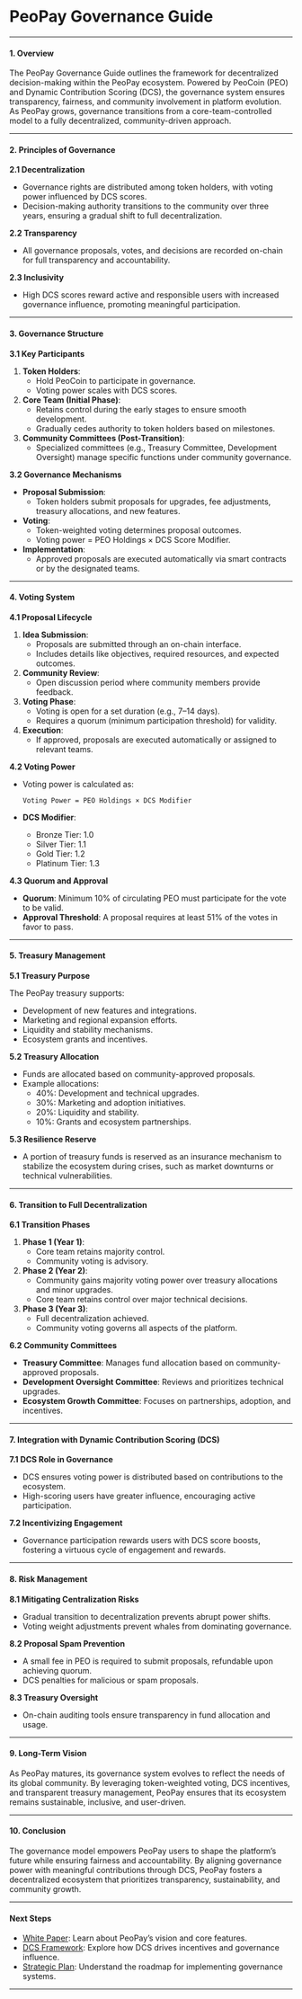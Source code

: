 # PeoPay Governance Guide

***

#### **1. Overview**

The PeoPay Governance Guide outlines the framework for decentralized decision-making within the PeoPay ecosystem. Powered by PeoCoin (PEO) and Dynamic Contribution Scoring (DCS), the governance system ensures transparency, fairness, and community involvement in platform evolution. As PeoPay grows, governance transitions from a core-team-controlled model to a fully decentralized, community-driven approach.

***

#### **2. Principles of Governance**

**2.1 Decentralization**

* Governance rights are distributed among token holders, with voting power influenced by DCS scores.
* Decision-making authority transitions to the community over three years, ensuring a gradual shift to full decentralization.

**2.2 Transparency**

* All governance proposals, votes, and decisions are recorded on-chain for full transparency and accountability.

**2.3 Inclusivity**

* High DCS scores reward active and responsible users with increased governance influence, promoting meaningful participation.

***

#### **3. Governance Structure**

**3.1 Key Participants**

1. **Token Holders**:
   * Hold PeoCoin to participate in governance.
   * Voting power scales with DCS scores.
2. **Core Team (Initial Phase)**:
   * Retains control during the early stages to ensure smooth development.
   * Gradually cedes authority to token holders based on milestones.
3. **Community Committees (Post-Transition)**:
   * Specialized committees (e.g., Treasury Committee, Development Oversight) manage specific functions under community governance.

**3.2 Governance Mechanisms**

* **Proposal Submission**:
  * Token holders submit proposals for upgrades, fee adjustments, treasury allocations, and new features.
* **Voting**:
  * Token-weighted voting determines proposal outcomes.
  * Voting power = PEO Holdings × DCS Score Modifier.
* **Implementation**:
  * Approved proposals are executed automatically via smart contracts or by the designated teams.

***

#### **4. Voting System**

**4.1 Proposal Lifecycle**

1. **Idea Submission**:
   * Proposals are submitted through an on-chain interface.
   * Includes details like objectives, required resources, and expected outcomes.
2. **Community Review**:
   * Open discussion period where community members provide feedback.
3. **Voting Phase**:
   * Voting is open for a set duration (e.g., 7–14 days).
   * Requires a quorum (minimum participation threshold) for validity.
4. **Execution**:
   * If approved, proposals are executed automatically or assigned to relevant teams.

**4.2 Voting Power**

*   Voting power is calculated as:

    ```
    Voting Power = PEO Holdings × DCS Modifier
    ```
* **DCS Modifier**:
  * Bronze Tier: 1.0
  * Silver Tier: 1.1
  * Gold Tier: 1.2
  * Platinum Tier: 1.3

**4.3 Quorum and Approval**

* **Quorum**: Minimum 10% of circulating PEO must participate for the vote to be valid.
* **Approval Threshold**: A proposal requires at least 51% of the votes in favor to pass.

***

#### **5. Treasury Management**

**5.1 Treasury Purpose**

The PeoPay treasury supports:

* Development of new features and integrations.
* Marketing and regional expansion efforts.
* Liquidity and stability mechanisms.
* Ecosystem grants and incentives.

**5.2 Treasury Allocation**

* Funds are allocated based on community-approved proposals.
* Example allocations:
  * 40%: Development and technical upgrades.
  * 30%: Marketing and adoption initiatives.
  * 20%: Liquidity and stability.
  * 10%: Grants and ecosystem partnerships.

**5.3 Resilience Reserve**

* A portion of treasury funds is reserved as an insurance mechanism to stabilize the ecosystem during crises, such as market downturns or technical vulnerabilities.

***

#### **6. Transition to Full Decentralization**

**6.1 Transition Phases**

1. **Phase 1 (Year 1)**:
   * Core team retains majority control.
   * Community voting is advisory.
2. **Phase 2 (Year 2)**:
   * Community gains majority voting power over treasury allocations and minor upgrades.
   * Core team retains control over major technical decisions.
3. **Phase 3 (Year 3)**:
   * Full decentralization achieved.
   * Community voting governs all aspects of the platform.

**6.2 Community Committees**

* **Treasury Committee**: Manages fund allocation based on community-approved proposals.
* **Development Oversight Committee**: Reviews and prioritizes technical upgrades.
* **Ecosystem Growth Committee**: Focuses on partnerships, adoption, and incentives.

***

#### **7. Integration with Dynamic Contribution Scoring (DCS)**

**7.1 DCS Role in Governance**

* DCS ensures voting power is distributed based on contributions to the ecosystem.
* High-scoring users have greater influence, encouraging active participation.

**7.2 Incentivizing Engagement**

* Governance participation rewards users with DCS score boosts, fostering a virtuous cycle of engagement and rewards.

***

#### **8. Risk Management**

**8.1 Mitigating Centralization Risks**

* Gradual transition to decentralization prevents abrupt power shifts.
* Voting weight adjustments prevent whales from dominating governance.

**8.2 Proposal Spam Prevention**

* A small fee in PEO is required to submit proposals, refundable upon achieving quorum.
* DCS penalties for malicious or spam proposals.

**8.3 Treasury Oversight**

* On-chain auditing tools ensure transparency in fund allocation and usage.

***

#### **9. Long-Term Vision**

As PeoPay matures, its governance system evolves to reflect the needs of its global community. By leveraging token-weighted voting, DCS incentives, and transparent treasury management, PeoPay ensures that its ecosystem remains sustainable, inclusive, and user-driven.

***

#### **10. Conclusion**

The governance model empowers PeoPay users to shape the platform’s future while ensuring fairness and accountability. By aligning governance power with meaningful contributions through DCS, PeoPay fosters a decentralized ecosystem that prioritizes transparency, sustainability, and community growth.

***

#### **Next Steps**

* [White Paper](peopay-white-paper.md): Learn about PeoPay’s vision and core features.
* [DCS Framework](dynamic-contribution-scoring-dcs-framework.md): Explore how DCS drives incentives and governance influence.
* [Strategic Plan](peopay-strategic-plan.md): Understand the roadmap for implementing governance systems.

***
